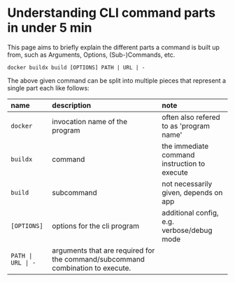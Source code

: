 # Understanding CLI command parts in under 5 min

This page aims to briefly explain the different parts a command is built up from, such as Arguments, Options, (Sub-)Commands, etc.

```
docker buildx build [OPTIONS] PATH | URL | -
```

The above given command can be split into multiple pieces that represent a single part each like follows:

| name | description | note |
| :--- | :--- | :--- |
| `docker` | invocation name of the program | often also refered to as 'program name' |
| `buildx`| command | the immediate command instruction to execute |
| `build` | subcommand | not necessarily given, depends on app |
| `[OPTIONS]` | options for the cli program | additional config, e.g. verbose/debug mode |
| `PATH \| URL \| -` | arguments that are required for the command/subcommand combination to execute. ||